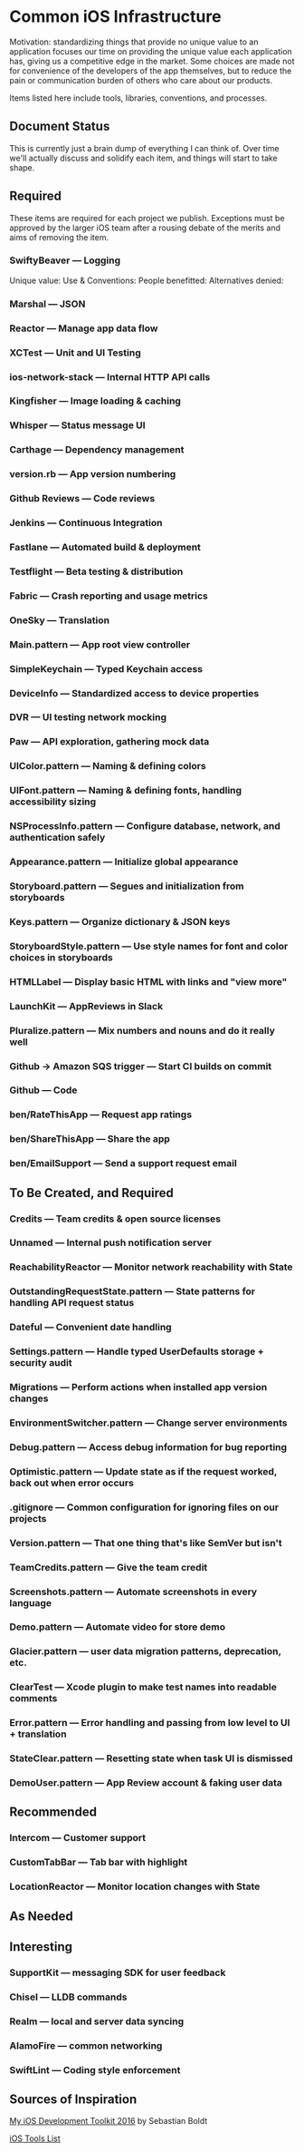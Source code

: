 # Common iOS Infrastructure

Motivation: standardizing things that provide no unique value to an application focuses our time on providing the unique value each application has, giving us a competitive edge in the market. Some choices are made not for convenience of the developers of the app themselves, but to reduce the pain or communication burden of others who care about our products.

Items listed here include tools, libraries, conventions, and processes.

## Document Status

This is currently just a brain dump of everything I can think of. Over time we'll actually discuss and solidify each item, and things will start to take shape.

## Required

These items are required for each project we publish. Exceptions must be approved by the larger iOS team after a rousing debate of the merits and aims of removing the item.

### SwiftyBeaver — Logging

Unique value:
Use & Conventions:
People benefitted:
Alternatives denied:

### Marshal — JSON

### Reactor — Manage app data flow

### XCTest — Unit and UI Testing

### ios-network-stack — Internal HTTP API calls

### Kingfisher — Image loading & caching

### Whisper — Status message UI

### Carthage — Dependency management

### version.rb — App version numbering

### Github Reviews — Code reviews

### Jenkins — Continuous Integration

### Fastlane — Automated build & deployment

### Testflight — Beta testing & distribution

### Fabric — Crash reporting and usage metrics

### OneSky — Translation

### Main.pattern — App root view controller

### SimpleKeychain — Typed Keychain access

### DeviceInfo — Standardized access to device properties

### DVR — UI testing network mocking

### Paw — API exploration, gathering mock data

### UIColor.pattern — Naming & defining colors

### UIFont.pattern — Naming & defining fonts, handling accessibility sizing

### NSProcessInfo.pattern — Configure database, network, and authentication safely

### Appearance.pattern — Initialize global appearance

### Storyboard.pattern — Segues and initialization from storyboards

### Keys.pattern — Organize dictionary & JSON keys

### StoryboardStyle.pattern — Use style names for font and color choices in storyboards

### HTMLLabel — Display basic HTML with links and "view more"

### LaunchKit — AppReviews in Slack

### Pluralize.pattern — Mix numbers and nouns and do it really well

### Github -> Amazon SQS trigger — Start CI builds on commit

### Github — Code

### ben/RateThisApp — Request app ratings

### ben/ShareThisApp — Share the app

### ben/EmailSupport — Send a support request email




## To Be Created, and Required

### Credits — Team credits & open source licenses

### Unnamed — Internal push notification server

### ReachabilityReactor — Monitor network reachability with State

### OutstandingRequestState.pattern — State patterns for handling API request status

### Dateful — Convenient date handling

### Settings.pattern — Handle typed UserDefaults storage + security audit

### Migrations — Perform actions when installed app version changes

### EnvironmentSwitcher.pattern — Change server environments

### Debug.pattern — Access debug information for bug reporting

### Optimistic.pattern — Update state as if the request worked, back out when error occurs

### .gitignore — Common configuration for ignoring files on our projects

### Version.pattern — That one thing that's like SemVer but isn't

### TeamCredits.pattern — Give the team credit

### Screenshots.pattern — Automate screenshots in every language

### Demo.pattern — Automate video for store demo

### Glacier.pattern — user data migration patterns, deprecation, etc.

### ClearTest — Xcode plugin to make test names into readable comments

### Error.pattern — Error handling and passing from low level to UI + translation

### StateClear.pattern — Resetting state when task UI is dismissed

### DemoUser.pattern — App Review account & faking user data




## Recommended

### Intercom — Customer support

### CustomTabBar — Tab bar with highlight

### LocationReactor — Monitor location changes with State




## As Needed


## Interesting

### SupportKit — messaging SDK for user feedback

### Chisel — LLDB commands

### Realm — local and server data syncing

### AlamoFire — common networking

### SwiftLint — Coding style enforcement


## Sources of Inspiration

[My iOS Development Toolkit 2016](https://medium.com/ios-os-x-development/my-ios-development-toolkit-2016-ba7601b68085#.lpdd2q1x0) by Sebastian Boldt

[iOS Tools List](https://iosdev.tools)

